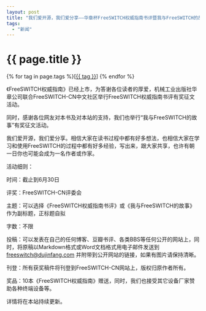 ```yaml
---
layout: post
title: "我们爱开源，我们爱分享——华章杯FreeSWITCH权威指南书评暨我与FreeSWITCH的故事有奖征文活动"
tags:
  - "新闻"
---
```


# {{ page.title }}

<div class="tags">
{% for tag in page.tags %}[<a class="tag" href="/tags.html#{{ tag }}">{{ tag }}</a>] {% endfor %}
</div>

《FreeSWITCH权威指南》已经上市，为答谢各位读者的厚爱，机械工业出版社华章公司联合FreeSWITCH-CN中文社区举行FreeSWITCH权威指南书评有奖征文活动。

同时，感谢各位网友对本书及对本站的支持，我们也举行“我与FreeSWITCH的故事”有奖征文活动。

我们爱开源，我们爱分享。相信大家在读书过程中都有好多想法，也相信大家在学习和使用FreeSWITCH的过程中都有好多经验，写出来，跟大家共享，也许有朝一日你也可能会成为一名作者或作家。


活动细则：

时间：截止到6月30日

评奖：FreeSWITCH-CN评委会

主题：可以选择《FreeSWITCH权威指南书评》或《我与FreeSWITCH的故事》作为副标题，正标题自拟

字数：不限

投稿：可以发表在自己的任何博客、豆瓣书评、各类BBS等任何公开的网站上，同时，将原稿以Markdown格式或Word文档格式用电子邮件发送到 freeswitch@dujinfang.com 并附带到公开网站的链接，如果有图片请保持清晰。

刊登：所有获奖稿件将刊登到FreeSWITCH-CN网站上，版权归原作者所有。

奖品：10本《FreeSWITCH权威指南》赠送，同时，我们也接受其它设备厂家赞助各种终端设备等。

详情将在本站持续更新。
